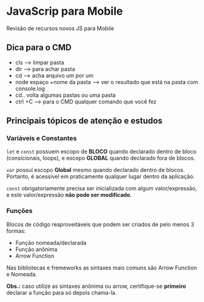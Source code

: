 # JavaScrip para Mobile
 Revisão de recursos novos JS para Mobile

 ## Dica para o CMD 
- cls --> limpar pasta
- dir --> para achar pasta 
- cd --> acha arquivo um por um 
- node  espaço +nome da pasta --> ver o resultado que está na pasta com console.log
- cd.. volta algumas pastas ou uma pasta
- ctrl +C --> para o CMD qualquer comando que você fez 

 ## Principais tópicos de atenção e estudos 

 ### Variáveis e Constantes

 `let` e `const` possuem escopo de **BLOCO** quando declarado dentro de bloco (consicionais, loops), e escopo **GLOBAL** quando declarado fora de blocos.

 `var` possui escopo **Global** mesmo quando declarado dentro de blocos. Portanto, é acessivel em praticamente qualquer lugar dentro da aplicação.

 `const` obrigatoriamente precisa ser inicializada com algum valor/expressão, e este valor/expressão **não pode ser modificado**.

 ### Funções 

 Blocos de código reaproveitáveis que podem ser criados de pelo menos 3 formas:

 - Função nomeada/declarada
 - Função anônima 
 - Arrow Function

 Nas bibliotecas e fremeworks as sintaxes mais comuns são Arrow Function e Nomeada.

 **Obs.:** caso utilize as sintaxes anônima ou arrow, certifique-se **primeiro** declarar a função para só depois chama-la.
